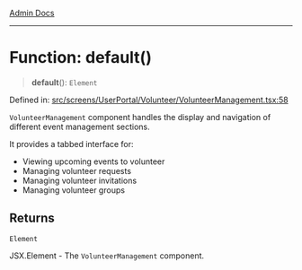 [Admin Docs](/)

***

# Function: default()

> **default**(): `Element`

Defined in: [src/screens/UserPortal/Volunteer/VolunteerManagement.tsx:58](https://github.com/Aad1tya27/talawa-admin/blob/dd4a08e622d0fa38bcf9758a530e8cdf917dbac8/src/screens/UserPortal/Volunteer/VolunteerManagement.tsx#L58)

`VolunteerManagement` component handles the display and navigation of different event management sections.

It provides a tabbed interface for:
- Viewing upcoming events to volunteer
- Managing volunteer requests
- Managing volunteer invitations
- Managing volunteer groups

## Returns

`Element`

JSX.Element - The `VolunteerManagement` component.
